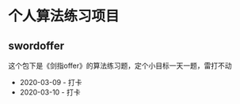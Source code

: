 # 个人算法练习项目

## swordoffer

这个包下是《剑指offer》的算法练习题，定个小目标一天一题，雷打不动

- 2020-03-09 - 打卡
- 2020-03-10 - 打卡
